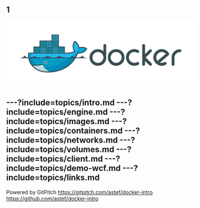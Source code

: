 1
---
![](assets/image/logo-big.png)

---?include=topics/intro.md
---?include=topics/engine.md
---?include=topics/images.md
---?include=topics/containers.md
---?include=topics/networks.md
---?include=topics/volumes.md
---?include=topics/client.md
---?include=topics/demo-wcf.md
---?include=topics/links.md
---
Powered by GitPitch
https://gitpitch.com/astef/docker-intro
https://github.com/astef/docker-intro
